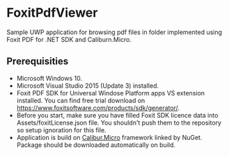 <h1>FoxitPdfViewer</h1>

<p>
Sample UWP application for browsing pdf files in folder implemented using Foxit PDF for .NET SDK and Caliburn.Micro. 
</p>

<h2>Prerequisities</h2>
<ul>
<li>Microsoft Windows 10.</li>
<li>Microsoft Visual Studio 2015 (Update 3) installed.</li>
<li>Foxit PDF SDK for Universal Windose Platform apps VS extension installed. You can find free trial download on <a href="https://www.foxitsoftware.com/products/sdk/generator/">https://www.foxitsoftware.com/products/sdk/generator/</a>.</li>
<li>Before you start, make sure you have filled Foxit SDK licence data into Assets/foxitLicense.json file. You shouldn't push them to the repository so setup ignoration for this file.
<li>Application is build on <a href="http://caliburnmicro.com/">Calibur.Micro</a> framework linked by NuGet. Package should be downloaded automatically on build.</li>
</ul>

